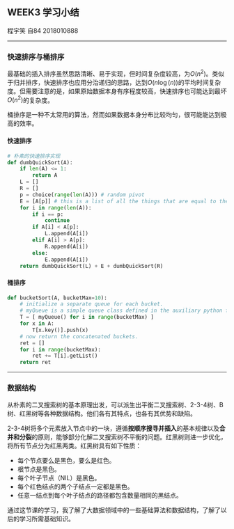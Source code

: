 ## WEEK3 学习小结
程宇笑 自84 2018010888

---

### 快速排序与桶排序

最基础的插入排序虽然思路清晰、易于实现，但时间复杂度较高，为$O(n^{2})$。类似于归并排序，快速排序也应用分治递归的思路，达到$O(n\log(n))$的平均时间复杂度。但需要注意的是，如果原始数据本身有序程度较高，快速排序也可能达到最坏$O(n^{2})$的复杂度。

桶排序是一种不太常用的算法，然而如果数据本身分布比较均匀，很可能能达到极高的效率。
#### 快速排序
```python
# 朴素的快速排序实现
def dumbQuickSort(A):
    if len(A) <= 1:
        return A
    L = []
    R = []
    p = choice(range(len(A))) # random pivot
    E = [A[p]] # this is a list of all the things that are equal to the pivot.
    for i in range(len(A)):
        if i == p:
            continue
        if A[i] < A[p]:
            L.append(A[i])
        elif A[i] > A[p]:
            R.append(A[i])
        else:
            E.append(A[i])
    return dumbQuickSort(L) + E + dumbQuickSort(R)

```

#### 桶排序
```python
def bucketSort(A, bucketMax=10):
    # initialize a separate queue for each bucket.  
    # myQueue is a simple queue class defined in the auxiliary python file.
    T = [ myQueue() for i in range(bucketMax) ] 
    for x in A:
        T[x.key()].push(x)
    # now return the concatenated buckets.
    ret = []
    for i in range(bucketMax):
        ret += T[i].getList()
    return ret

```

---
### 数据结构

从朴素的二叉搜索树的基本原理出发，可以派生出平衡二叉搜索树、2-3-4树、B树、红黑树等各种数据结构。他们各有其特点，也各有其优势和缺陷。

2-3-4树将多个元素放入节点中的一块，遵循**按顺序搜寻并插入**的基本规律以及**合并和分裂**的原则，能够部分化解二叉搜索树不平衡的问题。红黑树则进一步优化，将所有节点分为红黑两类。红黑树具有如下性质：

+ 每个节点要么是黑色，要么是红色。
+ 根节点是黑色。
+ 每个叶子节点（NIL）是黑色。
+ 每个红色结点的两个子结点一定都是黑色。
+ 任意一结点到每个叶子结点的路径都包含数量相同的黑结点。

通过这节课的学习，我了解了大数据领域中的一些基础算法和数据结构，了解了以后的学习所需基础知识。
